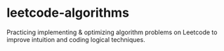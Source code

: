 # leetcode-algorithms
Practicing implementing &amp; optimizing algorithm problems on Leetcode to improve intuition and coding logical techniques.
